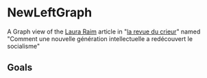 # NewLeftGraph

A Graph view of the [Laura Raim](http://www.revueducrieur.fr/auteurs/auteur-laura-raim.html) article in "[la revue du crieur](http://www.revueducrieur.fr/)" named "Comment une nouvelle génération intellectuelle a redécouvert le socialisme" 

## Goals

